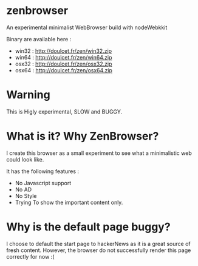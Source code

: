 # zenbrowser
An experimental minimalist WebBrowser build with nodeWebkkit

Binary are available here :
 - win32 : http://doulcet.fr/zen/win32.zip
 - win64 : http://doulcet.fr/zen/win64.zip
 - osx32 : http://doulcet.fr/zen/osx32.zip
 - osx64 : http://doulcet.fr/zen/osx64.zip

# Warning

This is Higly experimental, SLOW and BUGGY.

# What is it? Why ZenBrowser?

I create this browser as a small experiment to see what a minimalistic web could look like.

It has the following features :

- No Javascript support
- No AD
- No Style
- Trying To show the important content only.

# Why is the default page buggy?

I choose to default the start page to hackerNews as it is a great source of fresh content. However, the browser do not successfully render this page correctly for now :(


